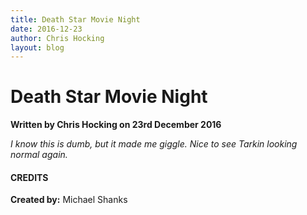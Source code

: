 ```yaml
---
title: Death Star Movie Night
date: 2016-12-23
author: Chris Hocking
layout: blog
---
```

# Death Star Movie Night

**Written by Chris Hocking on 23rd December 2016**

*I know this is dumb, but it made me giggle. Nice to see Tarkin looking normal again.*

#### CREDITS

**Created by:** Michael Shanks